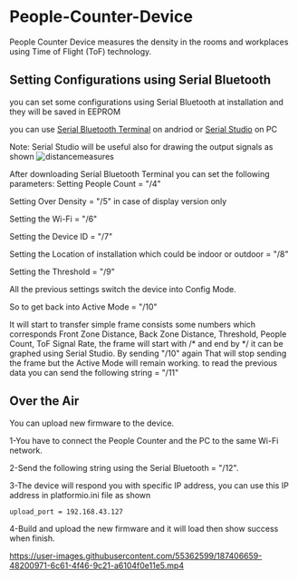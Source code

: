 # People-Counter-Device
People Counter Device measures the density in the rooms and workplaces using Time of Flight (ToF) technology.

## Setting Configurations using Serial Bluetooth
you can set some configurations using Serial Bluetooth at installation and they will be saved in EEPROM

you can use [Serial Bluetooth Terminal](https://play.google.com/store/apps/details?id=de.kai_morich.serial_bluetooth_terminal) on andriod or [Serial Studio](https://play.google.com/store/apps/details?id=de.kai_morich.serial_bluetooth_terminal) on PC 

Note: Serial Studio will be useful also for drawing the output signals as shown
![distancemeasures](https://user-images.githubusercontent.com/55362599/191098463-d2d7bf27-b525-455d-8250-6d287b7ca8bc.png)


After downloading Serial Bluetooth Terminal you can set the following parameters:
Setting People Count = "/4"

Setting Over Density = "/5" in case of display version only

Setting the Wi-Fi = "/6"

Setting the Device ID = "/7"

Setting the Location of installation which could be indoor or outdoor = "/8"

Setting the Threshold = "/9"

All the previous settings switch the device into Config Mode.

So to get back into Active Mode = "/10" 

It will start to transfer simple frame consists some numbers which corresponds Front Zone Distance, Back Zone Distance, Threshold, People Count, ToF Signal Rate, the frame will start with /* and end by */ it can be graphed using Serial Studio.
By sending "/10" again That will stop sending the frame but the Active Mode will remain working.
to read the previous data you can send the following string = "/11"

## Over the Air
You can upload new firmware to the device.

1-You have to connect the People Counter and the PC to the same Wi-Fi network.

2-Send the following string using the Serial Bluetooth = "/12".

3-The device will respond you with specific IP address, you can use this IP address in platformio.ini file as shown
```
upload_port = 192.168.43.127
```

4-Build and upload the new firmware and it will load then show success when finish.

https://user-images.githubusercontent.com/55362599/187406659-48200971-6c61-4f46-9c21-a6104f0e11e5.mp4

